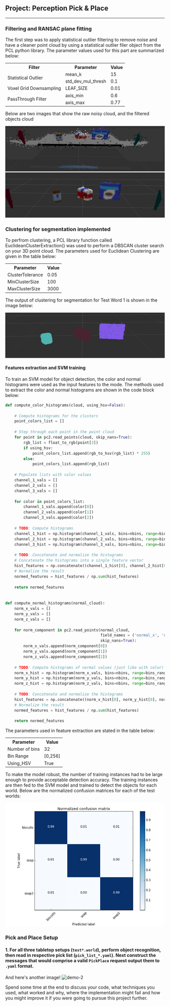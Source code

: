 ## Project: Perception Pick & Place


[//]: # (Image References)

[image1]: ./writeup_images/no_filter.png
[image2]: ./writeup_images/filtered.png
[image3]: ./writeup_images/cluster.png
[image4]: ./writeup_images/conf_mat_1.png

---
### Filtering and RANSAC plane fitting
The first step was to apply statistical outlier filtering to remove noise and have a cleaner point cloud by using a statistical outlier filer object from the PCL python library. The parameter values used for this part are summarized below:

<table class="tg">
  <tr>
    <th class="tg-us36">Filter<br></th>
    <th class="tg-us36">Parameter<br></th>
    <th class="tg-us36">Value</th>
  </tr>
  <tr>
    <td class="tg-us36" rowspan="2">Statistical Outlier<br></td>
    <td class="tg-us36">mean_k</td>
    <td class="tg-us36">15</td>
  </tr>
  <tr>
    <td class="tg-us36">std_dev_mul_thresh</td>
    <td class="tg-us36">0.1<br></td>
  </tr>
  <tr>
    <td class="tg-us36">Voxel Grid Downsampling</td>
    <td class="tg-us36">LEAF_SIZE</td>
    <td class="tg-us36">0.01</td>
  </tr>
  <tr>
    <td class="tg-yw4l" rowspan="2">PassThrough Filter<br></td>
    <td class="tg-yw4l">axis_min</td>
    <td class="tg-yw4l">0.6</td>
  </tr>
  <tr>
    <td class="tg-yw4l">axis_max</td>
    <td class="tg-yw4l">0.77<br></td>
  </tr>
</table>

Below are two images that show the raw noisy cloud, and the filtered objects cloud

![alt text][image1]
![alt text][image2]

### Clustering for segmentation implemented
To perfrom clustering, a PCL library function called EuclideanClusterExtraction() was used to perform a DBSCAN cluster search on your 3D point cloud. The parameters used for Euclidean Clustering are given in the table below:

<table class="tg">
  <tr>
    <th class="tg-us36">Parameter<br></th>
    <th class="tg-us36">Value</th>
  </tr>
  <tr>
    <td class="tg-us36">ClusterTolerance</td>
    <td class="tg-us36">0.05<br></td>
  </tr>
  <tr>
    <td class="tg-us36">MinClusterSize</td>
    <td class="tg-us36">100<br></td>
  </tr>
  <tr>
    <td class="tg-us36">MaxClusterSize</td>
    <td class="tg-us36">3000<br></td>
  </tr>
</table>

The output of clustering for segmentation for Test Word 1 is shown in the image below:

![alt text][image3]


#### Features extraction and SVM training

To train an SVM model for object detection, the color and normal histograms were used as the input features to the mode. The methods used to extract the color and normal histograms are shown in the code block below:

```python
def compute_color_histograms(cloud, using_hsv=False):

    # Compute histograms for the clusters
    point_colors_list = []

    # Step through each point in the point cloud
    for point in pc2.read_points(cloud, skip_nans=True):
        rgb_list = float_to_rgb(point[3])
        if using_hsv:
            point_colors_list.append(rgb_to_hsv(rgb_list) * 255)
        else:
            point_colors_list.append(rgb_list)

    # Populate lists with color values
    channel_1_vals = []
    channel_2_vals = []
    channel_3_vals = []

    for color in point_colors_list:
        channel_1_vals.append(color[0])
        channel_2_vals.append(color[1])
        channel_3_vals.append(color[2])
    
    # TODO: Compute histograms
    channel_1_hist = np.histogram(channel_1_vals, bins=nbins, range=bins_range)
    channel_2_hist = np.histogram(channel_2_vals, bins=nbins, range=bins_range)
    channel_3_hist = np.histogram(channel_3_vals, bins=nbins, range=bins_range)

    # TODO: Concatenate and normalize the histograms
    # Concatenate the histograms into a single feature vector
    hist_features = np.concatenate((channel_1_hist[0], channel_2_hist[0], channel_3_hist[0])).astype(np.float64)
    # Normalize the result
    normed_features = hist_features / np.sum(hist_features)

    return normed_features 


def compute_normal_histograms(normal_cloud):
    norm_x_vals = []
    norm_y_vals = []
    norm_z_vals = []

    for norm_component in pc2.read_points(normal_cloud,
                                          field_names = ('normal_x', 'normal_y', 'normal_z'),
                                          skip_nans=True):
        norm_x_vals.append(norm_component[0])
        norm_y_vals.append(norm_component[1])
        norm_z_vals.append(norm_component[2])

    # TODO: Compute histograms of normal values (just like with color)
    norm_x_hist = np.histogram(norm_x_vals, bins=nbins, range=bins_range)
    norm_y_hist = np.histogram(norm_y_vals, bins=nbins, range=bins_range)
    norm_z_hist = np.histogram(norm_z_vals, bins=nbins, range=bins_range)

    # TODO: Concatenate and normalize the histograms
    hist_features = np.concatenate((norm_x_hist[0], norm_y_hist[0], norm_z_hist[0])).astype(np.float64)
    # Normalize the result
    normed_features = hist_features / np.sum(hist_features)
    
    return normed_features

```
The parameters used in feature extraction are stated in the table below:

<table class="tg">
  <tr>
    <th class="tg-us36">Parameter<br></th>
    <th class="tg-us36">Value</th>
  </tr>
  <tr>
    <td class="tg-us36">Number of bins</td>
    <td class="tg-us36">32<br></td>
  </tr>
  <tr>
    <td class="tg-us36">Bin Range</td>
    <td class="tg-us36">[0,256]<br></td>
  </tr>
  <tr>
    <td class="tg-us36">Using_HSV</td>
    <td class="tg-us36">True<br></td>
  </tr>
</table>

To make the model robust, the number of training instances had to be large enough to provide acceptable detection accuracy. The training instances are then fed to the SVM model and trained to detect the objects for each world. Below are the normalized confusion matrices for each of the test worlds:

![alt text][image4]








### Pick and Place Setup

#### 1. For all three tabletop setups (`test*.world`), perform object recognition, then read in respective pick list (`pick_list_*.yaml`). Next construct the messages that would comprise a valid `PickPlace` request output them to `.yaml` format.

And here's another image! 
![demo-2](https://user-images.githubusercontent.com/20687560/28748286-9f65680e-7468-11e7-83dc-f1a32380b89c.png)

Spend some time at the end to discuss your code, what techniques you used, what worked and why, where the implementation might fail and how you might improve it if you were going to pursue this project further.  


  
